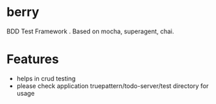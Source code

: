 # berry
BDD Test Framework . Based on mocha, superagent, chai.

# Features
 * helps in crud testing
 * please check application truepattern/todo-server/test directory for usage

